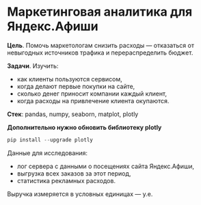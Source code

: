 # Маркетинговая аналитика для Яндекс.Афиши

**Цель**. Помочь маркетологам снизить расходы — отказаться от невыгодных источников трафика и перераспределить бюджет.

**Задачи**. Изучить:
* как клиенты пользуются сервисом,
* когда делают первые покупки на сайте,
* сколько денег приносит компании каждый клиент,
* когда расходы на привлечение клиента окупаются.

**Стек**: pandas, numpy, seaborn, matplot, plotly

**Дополнительно нужно обновить библиотеку plotly**

```python
pip install --upgrade plotly
```

Данные для исследования:
* лог сервера с данными о посещениях сайта Яндекс.Афиши,
* выгрузка всех заказов за этот период,
* статистика рекламных расходов.

Выручка измеряется в условных единицах — у.е.